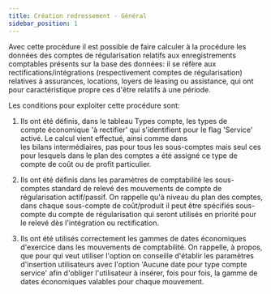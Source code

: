 ```yaml
---
title: Création redressement - Général
sidebar_position: 1
---
```


Avec cette procédure il est possible de faire calculer à la procédure les données des comptes de régularisation relatifs aux enregistrements comptables présents sur la base des données: il se réfère aux rectifications/intégrations (respectivement comptes de régularisation) relatives à assurances, locations, loyers de leasing ou assistance, qui ont pour caractéristique propre ces d'être relatifs à une période.

Les conditions pour exploiter cette procédure sont:

1) Ils ont été définis, dans le tableau Types compte, les types de compte économique 'à rectifier' qui s'identifient pour le flag 'Service' activé. Le calcul vient effectué, ainsi comme dans les bilans intermédiaires, pas pour tous les sous-comptes mais seul ces pour lesquels dans le plan des comptes a été assigné ce type de compte de coût ou de profit particulier.



2) Ils ont été définis dans les paramètres de comptabilité les sous-comptes standard de relevé des mouvements de compte de régularisation actif/passif. On rappelle qu'à niveau du plan des comptes, dans chaque sous-compte de coût/produit il peut être spécifiés sous-compte du compte de régularisation qui seront utilisés en priorité pour le relevé dès l'intégration ou rectification.



3) Ils ont été utilisés correctement les gammes de dates économiques d'exercice dans les mouvements de comptabilité. On rappelle, à propos, que pour qui veut utiliser l'option on conseille d'établir les paramètres d'insertion utilisateurs avec l'option 'Aucune date pour type compte service' afin d'obliger l'utilisateur à insérer, fois pour fois, la gamme de dates économiques valables pour chaque mouvement.






